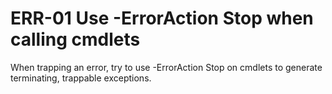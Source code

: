 # ERR-01 Use -ErrorAction Stop when calling cmdlets
When trapping an error, try to use -ErrorAction Stop on cmdlets to generate terminating, trappable exceptions.

